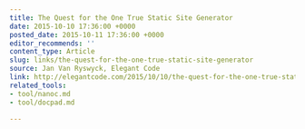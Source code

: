 ```yaml
---
title: The Quest for the One True Static Site Generator
date: 2015-10-10 17:36:00 +0000
posted_date: 2015-10-11 17:36:00 +0000
editor_recommends: ''
content_type: Article
slug: links/the-quest-for-the-one-true-static-site-generator
source: Jan Van Ryswyck, Elegant Code
link: http://elegantcode.com/2015/10/10/the-quest-for-the-one-true-static-site-generator/
related_tools:
- tool/nanoc.md
- tool/docpad.md

---
```

